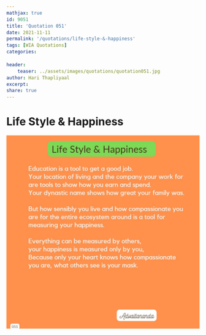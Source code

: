 ```yaml
---
mathjax: true
id: 9051
title: 'Quotation 051'
date: 2021-11-11
permalink: '/quotations/life-style-&-happiness'
tags: [WIA Quotations] 
categories: 

header:
    teaser: ../assets/images/quotations/quotation051.jpg
author: Hari Thapliyaal 
excerpt:
share: true 
---
```


# Life Style & Happiness

![Life Style & Happiness](../assets/images/quotations/quotation051.jpg)
